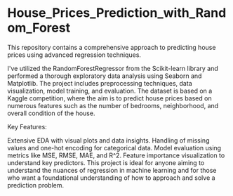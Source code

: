 # House_Prices_Prediction_with_Random_Forest
This repository contains a comprehensive approach to predicting house prices using advanced regression techniques.

I've utilized the RandomForestRegressor from the Scikit-learn library and performed a thorough exploratory data analysis using Seaborn and Matplotlib. The project includes preprocessing techniques, data visualization, model training, and evaluation. The dataset is based on a Kaggle competition, where the aim is to predict house prices based on numerous features such as the number of bedrooms, neighborhood, and overall condition of the house.

Key Features:

Extensive EDA with visual plots and data insights.
Handling of missing values and one-hot encoding for categorical data.
Model evaluation using metrics like MSE, RMSE, MAE, and R^2.
Feature importance visualization to understand key predictors.
This project is ideal for anyone aiming to understand the nuances of regression in machine learning and for those who want a foundational understanding of how to approach and solve a prediction problem.

